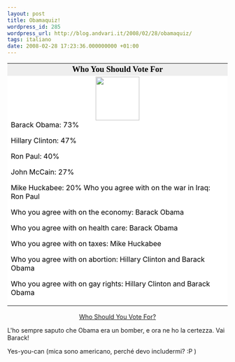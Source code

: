 ```yaml
---
layout: post
title: Obamaquiz!
wordpress_id: 285
wordpress_url: http://blog.andvari.it/2008/02/28/obamaquiz/
tags: italiano
date: 2008-02-28 17:23:36.000000000 +01:00
---
```


<table align="center" border="0" cellpadding="2" cellspacing="0" width="350">
<tr>
<td align="center" bgcolor="#eeeeee"><font style="color: black; font-size: 14pt" face="Georgia, Times New Roman, Times, serif">
<strong>Who You Should Vote For</strong>
</font></td>
</tr>
<tr>
<td bgcolor="#ffffff"><center><img src="http://www.blogthingsimages.com/whoshouldyouvoteforquiz/vote.gif" height="100" width="100" /></center>
<font color="#000000">
Barack Obama: 73%

Hillary Clinton: 47%

Ron Paul: 40%

John McCain: 27%

Mike Huckabee: 20%</font><font color="#000000">
Who you agree with on the war in Iraq: Ron Paul</font>

<font color="#000000">Who you agree with on the economy: Barack Obama</font>

<font color="#000000">Who you agree with on health care: Barack Obama</font>

<font color="#000000">Who you agree with on taxes: Mike Huckabee</font>

<font color="#000000">Who you agree with on abortion: Hillary Clinton and Barack Obama</font>

<font color="#000000">Who you agree with on gay rights: Hillary Clinton and Barack Obama
</font></td>
</tr>
</table>
<p align="center"><a href="http://www.blogthings.com/whoshouldyouvoteforquiz/">Who Should You Vote For?</a></p>
<p align="left">L'ho sempre saputo che Obama era un bomber, e ora ne ho la certezza. Vai Barack!</p>
<p align="left">Yes-you-can (mica sono americano, perché devo includermi? :P )</p>
